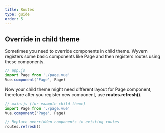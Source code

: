 ```yaml
---
title: Routes
type: guide
order: 5
---
```


## Override in child theme

Sometimes you need to override components in child theme. Wyvern registers some basic components like Page and then registers routes using these components.

``` js
// app.js
import Page from './page.vue'
Vue.component('Page', Page)
```

Now your child theme might need different layout for Page component, therefore after you register new component, use **routes.refresh()**.

``` js
// main.js (for example child theme)
import Page from './page.vue'
Vue.component('Page', Page)

// Replace overridden components in existing routes
routes.refresh()
```